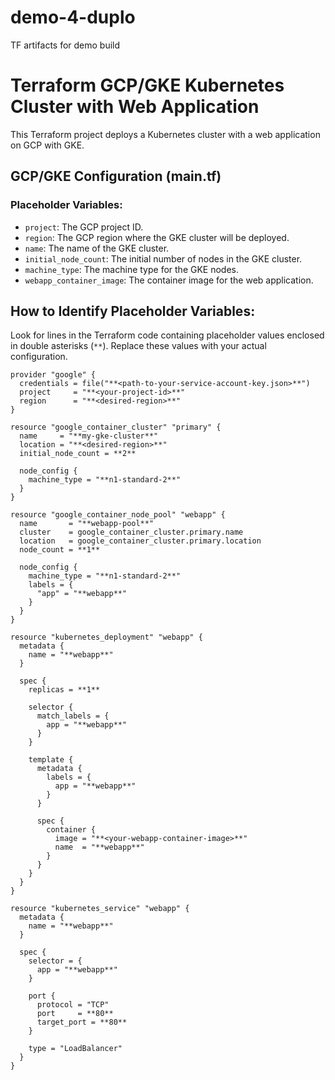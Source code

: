 # demo-4-duplo
TF artifacts for demo build

# Terraform GCP/GKE Kubernetes Cluster with Web Application

This Terraform project deploys a Kubernetes cluster with a web application on GCP with GKE.

## GCP/GKE Configuration (main.tf)

### Placeholder Variables:

- `project`: The GCP project ID.
- `region`: The GCP region where the GKE cluster will be deployed.
- `name`: The name of the GKE cluster.
- `initial_node_count`: The initial number of nodes in the GKE cluster.
- `machine_type`: The machine type for the GKE nodes.
- `webapp_container_image`: The container image for the web application.

## How to Identify Placeholder Variables:

Look for lines in the Terraform code containing placeholder values enclosed in double asterisks (`**`). Replace these values with your actual configuration.

```hcl
provider "google" {
  credentials = file("**<path-to-your-service-account-key.json>**")
  project     = "**<your-project-id>**"
  region      = "**<desired-region>**"
}

resource "google_container_cluster" "primary" {
  name     = "**my-gke-cluster**"
  location = "**<desired-region>**"
  initial_node_count = **2**

  node_config {
    machine_type = "**n1-standard-2**"
  }
}

resource "google_container_node_pool" "webapp" {
  name       = "**webapp-pool**"
  cluster    = google_container_cluster.primary.name
  location   = google_container_cluster.primary.location
  node_count = **1**

  node_config {
    machine_type = "**n1-standard-2**"
    labels = {
      "app" = "**webapp**"
    }
  }
}

resource "kubernetes_deployment" "webapp" {
  metadata {
    name = "**webapp**"
  }

  spec {
    replicas = **1**

    selector {
      match_labels = {
        app = "**webapp**"
      }
    }

    template {
      metadata {
        labels = {
          app = "**webapp**"
        }
      }

      spec {
        container {
          image = "**<your-webapp-container-image>**"
          name  = "**webapp**"
        }
      }
    }
  }
}

resource "kubernetes_service" "webapp" {
  metadata {
    name = "**webapp**"
  }

  spec {
    selector = {
      app = "**webapp**"
    }

    port {
      protocol = "TCP"
      port     = **80**
      target_port = **80**
    }

    type = "LoadBalancer"
  }
}
